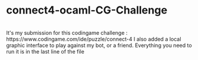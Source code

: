 # connect4-ocaml-CG-Challenge

<br>
It's my submission for this codingame challenge : https://www.codingame.com/ide/puzzle/connect-4
I also added a local graphic interface to play against my bot, or a friend. Everything you need to run it is in the last line of the file
